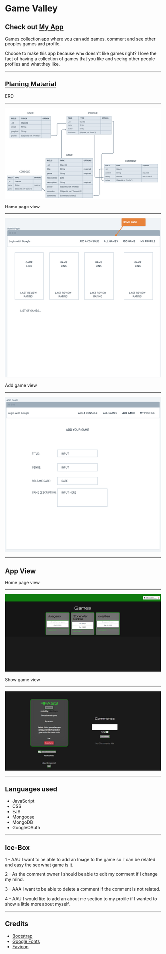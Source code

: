 Game Valley
===============================================
Check out [My App](http://game-valley.fly.dev/)
--------------------------------

Games collection app where you can add games, comment and see other peoples games and profile.

Choose to make this app because who doesn't like games right? I love the fact of having a collection of games that you like and seeing other people profiles and what they like. 

-----------------------------------------------
[Planing Material](https://trello.com/b/IMYdigod/game-valley)
----------------
ERD

-----------------------------
![Erd image.png](public/assets/screenshots/Screenshot%20(22).png)

Home page view

--------------------------

![Index image.png](public/assets/screenshots/Screenshot%20(15).png)

Add game view

---------------------------

![Add game image.png](public/assets/screenshots/Screenshot%20(16).png)

-------------------------------------------------
App View
----------------------------------------
Home page view

--------------
![Home page image.png](public/assets/screenshots/Screenshot%20(30).png)

Show game view

--------------------------------------
![show image.png](public/assets/screenshots/Screenshot%20(34).png)

------------------------------------------------------
Languages used
--------
- JavaScript
- CSS
- EJS
- Mongoose
- MongoDB
- GoogleOAuth      
  
-----------------------------------------
Ice-Box
---------------------------------------------
1 - AAU I want to be able to add an Image to the game so it can be related and easy the see what game is it.

2 - As the comment owner I should be able to edit my comment if I change my mind.

3 - AAA I want to be able to delete a comment if the comment is not related.

4 - AAU I would like to add an about me section to my profile if I wanted to show a little more about myself. 

-----------------------

Credits
------
- [Bootstrap](https://getbootstrap.com/)
- [Google Fonts](https://fonts.google.com/)
- [Favicon](https://favicon.io/emoji-favicons/video-game/)